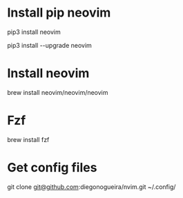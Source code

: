 # Install pip neovim

pip3 install neovim

pip3 install --upgrade neovim

# Install neovim

brew install neovim/neovim/neovim

# Fzf

brew install fzf

# Get config files

git clone git@github.com:diegonogueira/nvim.git ~/.config/
